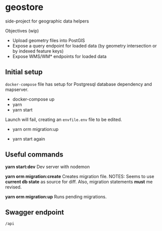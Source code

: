 # geostore

side-project for geographic data helpers

Objectives (wip)

- Upload geometry files into PostGIS
- Expose a query endpoint for loaded data (by geometry intersection or by indexed feature keys)
- Expose WMS/WM\* endpoints for loaded data

## Initial setup

`docker-compose` file has setup for Postgresql database dependency and mapserver.

- docker-compose up
- yarn
- yarn start

Launch will fail, creating an `envfile.env` file to be edited.

- yarn orm migration:up

- yarn start again

## Useful commands

**yarn start:dev** Dev server with nodemon

**yarn orm migration:create** Creates migration file. NOTES: Seems to use **current db state** as source for diff. Also, migration statements **must** me revised.

**yarn orm migration:up** Runs pending migrations.

## Swagger endpoint

`/api`

